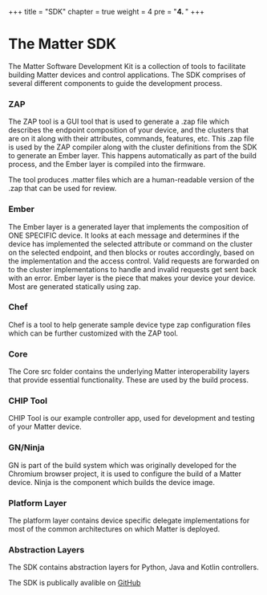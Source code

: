+++
title = "SDK"
chapter = true
weight = 4
pre = "<b>4. </b>"
+++

# The Matter SDK

The Matter Software Development Kit is a collection of tools to facilitate building  Matter devices and control applications.
The SDK comprises of several different components to guide the development process.

### ZAP

The ZAP tool is a GUI tool that is used to generate a .zap file which describes the endpoint composition of your device, and the clusters that are on it along with their attributes, commands, features, etc.
This .zap file is used by the ZAP compiler along with the cluster definitions from the SDK to generate an Ember layer. This happens automatically as part of the build process, and the Ember layer is compiled into the firmware.

The tool produces .matter files which are a human-readable version of the .zap that can be used for review.

### Ember

The Ember layer is a generated layer that implements the composition of ONE SPECIFIC device. It looks at each message and determines if the device has implemented the selected attribute or command on the cluster on the selected endpoint, and then blocks or routes accordingly, based on the implementation and the access control. Valid requests are forwarded on to the cluster implementations to handle and invalid requests get sent back with an error. Ember layer is the piece that makes your device your device. Most are generated statically using zap.

### Chef

Chef is a tool to help generate sample device type zap configuration files which can be further customized with the ZAP tool.

### Core

The Core src folder contains the underlying Matter interoperability layers that provide essential functionality. These are used by the build process.

### CHIP Tool

CHIP Tool is our example controller app, used for development and testing of your Matter device.

### GN/Ninja

GN is part of the build system which was originally developed for the Chromium browser project, it is used to configure the build of a Matter device.
Ninja is the component which builds the device image.

### Platform Layer

The platform layer contains device specific delegate implementations for most of the common architectures on which Matter is deployed.

### Abstraction Layers

The SDK contains abstraction layers for Python, Java and Kotlin controllers.

The SDK is publically avalible on [GitHub](https://github.com/project-chip/connectedhomeip)

